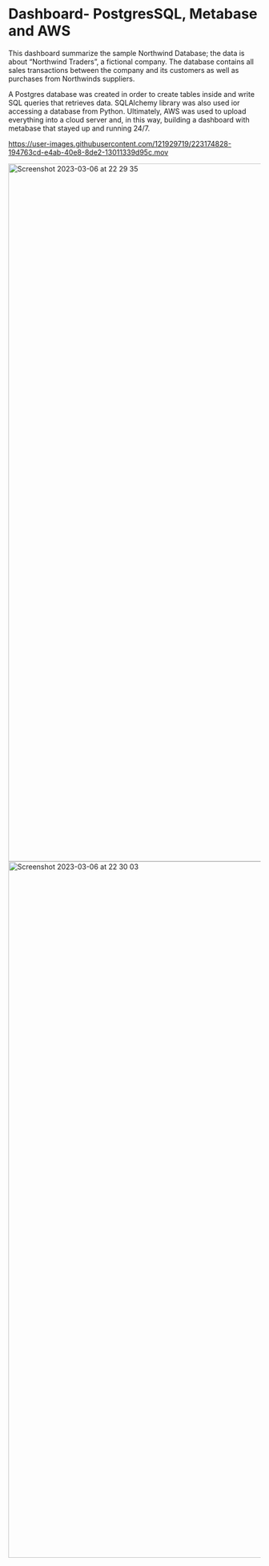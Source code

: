 # Dashboard- PostgresSQL, Metabase and AWS

This dashboard summarize the sample Northwind Database; the data is about “Northwind Traders”, a fictional company. The database contains all sales transactions between the company and its customers as well as purchases from Northwinds suppliers. 

A Postgres database was created in order to create tables inside and write SQL queries that retrieves data. SQLAlchemy library was also used ior accessing a database from Python. Ultimately, AWS was used to upload everything into a cloud server and, in this way, building a dashboard with metabase that stayed up and running 24/7.


https://user-images.githubusercontent.com/121929719/223174828-194763cd-e4ab-40e8-8de2-13011339d95c.mov

<img width="1394" alt="Screenshot 2023-03-06 at 22 29 35" src="https://user-images.githubusercontent.com/121929719/223235208-bc00642e-e859-41f1-8dbb-cfab7375cd62.png">

<img width="1391" alt="Screenshot 2023-03-06 at 22 30 03" src="https://user-images.githubusercontent.com/121929719/223235214-2ac3658f-7f7d-4776-9c80-c7adb434e915.png">
